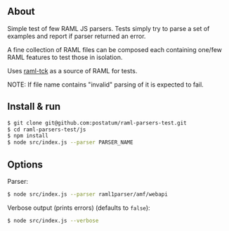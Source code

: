 ## About

Simple test of few RAML JS parsers. Tests simply try to parse a set of examples and report if parser returned an error.

A fine collection of RAML files can be composed each containing one/few RAML features to test those in isolation.

Uses [raml-tck](https://github.com/raml-org/raml-tck/tree/master/tests/raml-1.0) as a source of RAML for tests.

NOTE: If file name contains "invalid" parsing of it is expected to fail.

## Install & run

```sh
$ git clone git@github.com:postatum/raml-parsers-test.git
$ cd raml-parsers-test/js
$ npm install
$ node src/index.js --parser PARSER_NAME
```

## Options

Parser:
```sh
$ node src/index.js --parser raml1parser/amf/webapi
```

Verbose output (prints errors) (defaults to `false`):

```sh
$ node src/index.js --verbose
```
